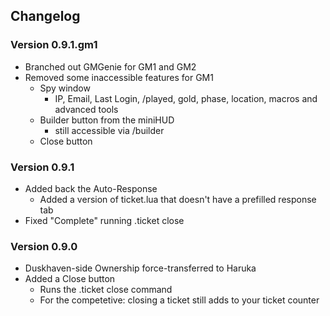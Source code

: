 Changelog
-------
### Version 0.9.1.gm1
*   Branched out GMGenie for GM1 and GM2
*   Removed some inaccessible features for GM1
    - Spy window
      * IP, Email, Last Login, /played, gold, phase, location, macros and advanced tools
    - Builder button from the miniHUD
      * still accessible via /builder
    - Close button

### Version 0.9.1
*   Added back the Auto-Response
  	- Added a version of ticket.lua that doesn't have a prefilled response tab
*   Fixed "Complete" running .ticket close

### Version 0.9.0
*   Duskhaven-side Ownership force-transferred to Haruka
*   Added a Close button
	-	Runs the .ticket close <id> command
	-	For the competetive: closing a ticket still adds to your ticket counter
